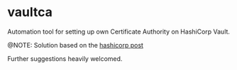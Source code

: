 # vaultca

Automation tool for setting up own Certificate Authority on HashiCorp Vault.

@NOTE: Solution based on the [hashicorp post](https://learn.hashicorp.com/vault/secrets-management/sm-pki-engine)

Further suggestions heavily welcomed.
